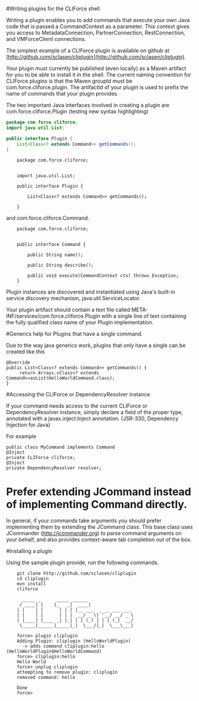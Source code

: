 #Writing plugins for the CLIForce shell

Writing a plugin enables you to add commands that execute your own Java code that is passed a CommandContext as a parameter. This context gives you access to MetadataConnection, PartnerConnection, RestConnection, and VMForceClient connections.

The simplest example of a CLIForce plugin is available on github at [http://github.com/sclasen/cliplugin](http://github.com/sclasen/cliplugin).

Your plugin must currently be published (even locally) as a Maven artifact for you to be able to install it in the shell. The current naming
convention for CLIForce plugins is that the Maven groupId must be com.force.cliforce.plugin. The artifactId of your plugin is used to prefix the name of commands
that your plugin provides.

The two important Java interfaces involved in creating a plugin are com.force.cliforce.Plugin
(testing new syntax highlighting)
```java
package com.force.cliforce;
import java.util.List;

public interface Plugin {
    List<Class<? extends Command>> getCommands();
}
```
        package com.force.cliforce;


        import java.util.List;

        public interface Plugin {

            List<Class<? extends Command>> getCommands();

        }

and com.force.cliforce.Command.

        package com.force.cliforce;


        public interface Command {

            public String name();

            public String describe();

            public void execute(CommandContext ctx) throws Exception;
        }


Plugin instances are discovered and instantiated using Java's built-in service discovery mechanism, java.util.ServiceLocator.

Your plugin artifact should contain a text file called META-INF/services/com.force.cliforce.Plugin with a single line of text containing the fully qualified class name of your Plugin implementation.

#Generics help for Plugins that have a single command.

Due to the way java generics work, plugins that only have a single can be created like this

    @Override
    public List<Class<? extends Command>> getCommands() {
         return Arrays.<Class<? extends Command>>asList(HelloWorldCommand.class);
    }


#Accessing the CLIForce or DependencyResolver instance

If your command needs access to the current CLIForce or DependencyResolver instance, simply declare a field of the proper type, annotated with a
javax.inject.Inject annotation. (JSR-330, Dependency Injection for Java)

For example

    public class MyCommand implements Command
    @Inject
    private CLIForce cliforce;
    @Inject
    private DependencyResolver resolver;


# Prefer extending JCommand instead of implementing Command directly.

In general, if your commands take arguments you should prefer implementing them by extending the JCommand class.
This base class uses JCommander (http://jcommander.org) to parse command arguments on your behalf, and also provides
context-aware tab completion out of the box.


#Installing a plugin

Using the sample plugin provide, run the following commands.

        git clone http://github.com/sclasen/cliplugin
        cd cliplugin
        mvn install
        cliforce

          _____ _      _____ ______
         / ____| |    |_   _|  ____|
        | |    | |      | | | |__ ___  _ __ ___ ___
        | |    | |      | | |  __/ _ \| '__/ __/ _ \
        | |____| |____ _| |_| | | (_) | | | (_|  __/
         \_____|______|_____|_|  \___/|_|  \___\___|

        force> plugin cliplugin
        Adding Plugin: cliplugin (HelloWorldPlugin)
          -> adds command cliplugin:hello (HelloWorldPlugin$HelloWorldCommand)
        force> cliplugin:hello
        Hello World
        force> unplug cliplugin
        attempting to remove plugin: cliplugin
        removed command: hello

        Done
        force>


